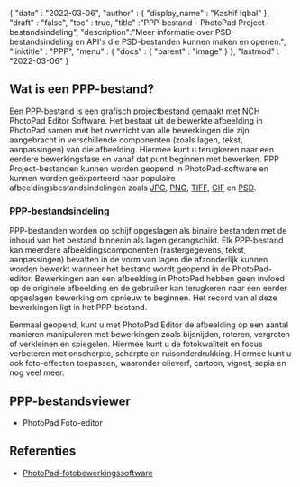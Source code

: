 {
  "date" : "2022-03-06",
  "author" : {
    "display_name" : "Kashif Iqbal"
},
  "draft" : "false",
  "toc" : true,
  "title" :"PPP-bestand - PhotoPad Project-bestandsindeling",
  "description":"Meer informatie over PSD-bestandsindeling en API's die PSD-bestanden kunnen maken en openen.",
  "linktitle" : "PPP",
  "menu" : {
    "docs" : {
      "parent" : "image"
}
},
  "lastmod" : "2022-03-06"
}

## Wat is een PPP-bestand?

Een PPP-bestand is een grafisch projectbestand gemaakt met NCH PhotoPad Editor Software. Het bestaat uit de bewerkte afbeelding in PhotoPad samen met het overzicht van alle bewerkingen die zijn aangebracht in verschillende componenten (zoals lagen, tekst, aanpassingen) van die afbeelding. Hiermee kunt u terugkeren naar een eerdere bewerkingsfase en vanaf dat punt beginnen met bewerken. PPP Project-bestanden kunnen worden geopend in PhotoPad-software en kunnen worden geëxporteerd naar populaire afbeeldingsbestandsindelingen zoals [JPG](/nl/image/jpeg/), [PNG](/nl/image/png/), [TIFF](/nl/image/tiff/), [GIF](/nl/image/gif/) en [PSD](/nl/image/psd/).

### PPP-bestandsindeling

PPP-bestanden worden op schijf opgeslagen als binaire bestanden met de inhoud van het bestand binnenin als lagen gerangschikt. Elk PPP-bestand kan meerdere afbeeldingscomponenten (rastergegevens, tekst, aanpassingen) bevatten in de vorm van lagen die afzonderlijk kunnen worden bewerkt wanneer het bestand wordt geopend in de PhotoPad-editor. Bewerkingen aan een afbeelding in PhotoPad hebben geen invloed op de originele afbeelding en de gebruiker kan terugkeren naar een eerder opgeslagen bewerking om opnieuw te beginnen. Het record van al deze bewerkingen ligt in het PPP-bestand.

Eenmaal geopend, kunt u met PhotoPad Editor de afbeelding op een aantal manieren manipuleren met bewerkingen zoals bijsnijden, roteren, vergroten of verkleinen en spiegelen. Hiermee kunt u de fotokwaliteit en focus verbeteren met onscherpte, scherpte en ruisonderdrukking. Hiermee kunt u ook foto-effecten toepassen, waaronder olieverf, cartoon, vignet, sepia en nog veel meer.

## PPP-bestandsviewer

* PhotoPad Foto-editor

## Referenties ##

* [PhotoPad-fotobewerkingssoftware](https://www.nchsoftware.com/photoeditor/index.html)

